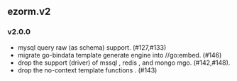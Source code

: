## ezorm.v2

### v2.0.0

* mysql query raw (as schema) support. (#127,#133)
* migrate go-bindata template generate engine into //go:embed. (#146)
* drop the support (driver) of mssql , redis , and mongo mgo. (#142,#148).
* drop the no-context template functions . (#143)

